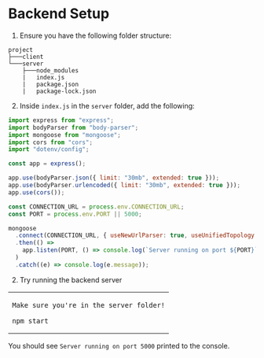 # Backend Setup

1. Ensure you have the following folder structure:

```
project
├───client
└───server
    ├───node_modules
    |   index.js
    |   package.json
    |   package-lock.json
```

2. Inside `index.js` in the `server` folder, add the following:

```js
import express from "express";
import bodyParser from "body-parser";
import mongoose from "mongoose";
import cors from "cors";
import "dotenv/config";

const app = express();

app.use(bodyParser.json({ limit: "30mb", extended: true }));
app.use(bodyParser.urlencoded({ limit: "30mb", extended: true }));
app.use(cors());

const CONNECTION_URL = process.env.CONNECTION_URL;
const PORT = process.env.PORT || 5000;

mongoose
  .connect(CONNECTION_URL, { useNewUrlParser: true, useUnifiedTopology: true })
  .then(() =>
    app.listen(PORT, () => console.log(`Server running on port ${PORT}`))
  )
  .catch((e) => console.log(e.message));
```

2. Try running the backend server

<table><td>

`Make sure you're in the server folder!`
```console
npm start
```
</td></table>


You should see `Server running on port 5000` printed to the console.